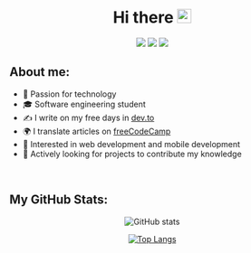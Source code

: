 <div align="center">
<h1>Hi there <img src="https://media.giphy.com/media/hvRJCLFzcasrR4ia7z/giphy.gif" width="25px"></h1>
</div>

<div align="center">
<a href="https://twitter.com/kegubits" target="_blank"><img src="https://shields.io/badge/Twitter-222831?logo=twitter&style=flat&logoColor=0693E3"></a>
<a href="https://www.instagram.com/kegubits" target="_blank"><img src="https://shields.io/badge/Instagram-222831?logo=instagram&style=flat&logoColor=0693E3"></a>
<a href="https://dev.to/kegubits" target="_blank"><img src="https://shields.io/badge/Dev.to-222831?logo=dev.to&style=flat&logoColor=0693E3"></a>
</div>

## About me:

- 🚀 Passion for technology
- 🎓 Software engineering student
- ✍ I write on my free days in [dev.to](https://dev.to/kegubits)
- 🌍 I translate articles on [freeCodeCamp](https://www.freecodecamp.org/espanol/news/author/kegubits/)
- 📱 Interested in web development and mobile development
- 📡 Actively looking for projects to contribute my knowledge

<br />

## My GitHub Stats:

<div align="center">

![GitHub stats](https://github-readme-stats.vercel.app/api?username=Kegubits&show_icons=true&count_private=true&include_all_commits=false&hide_title=true&icon_color=0693E3&hide_border=false)

[![Top Langs](https://github-readme-stats.vercel.app/api/top-langs/?username=Kegubits&layout=compact&hide_title=true&langs_count=6&hide_border=false)](https://github.com/anuraghazra/github-readme-stats)

</div>
